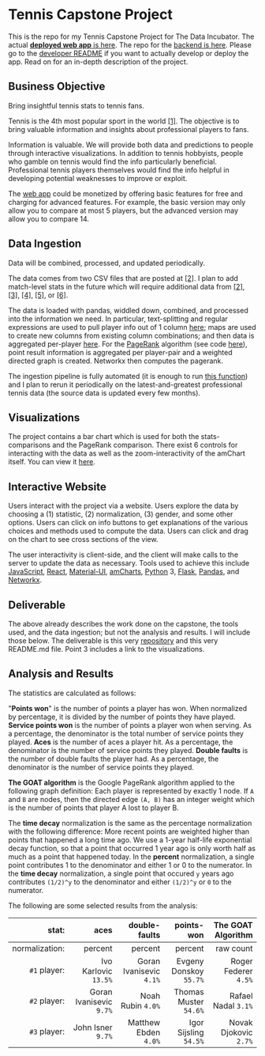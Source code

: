 # Tennis Capstone Project

This is the repo for my Tennis Capstone Project for The Data Incubator.  The actual [**deployed web app** is here](http://162.243.168.182:5001/).  The repo for the [backend is here](https://github.com/MareoRaft/tennis-backend).    Please go to the [developer README](https://github.com/MareoRaft/tennis-frontend-tdi/blob/master/README.dev.md) if you want to actually develop or deploy the app.  Read on for an in-depth description of the project.




## Business Objective

Bring insightful tennis stats to tennis fans.

Tennis is the 4th most popular sport in the world [[1]](https://www.totalsportek.com/most-popular-sports/).  The objective is to bring valuable information and insights about professional players to fans.

Information is valuable.  We will provide both data and predictions to people through interactive visualizations.  In addition to tennis hobbyists, people who gamble on tennis would find the info particularly beneficial.  Professional tennis players themselves would find the info helpful in developing potential weaknesses to improve or exploit.

The [web app](http://162.243.168.182:5001/) could be monetized by offering basic features for free and charging for advanced features.  For example, the basic version may only allow you to compare at most 5 players, but the advanced version may allow you to compare 14.



## Data Ingestion

Data will be combined, processed, and updated periodically.

The data comes from two CSV files that are posted at [[2]](https://github.com/JeffSackmann/tennis_MatchChartingProject).  I plan to add match-level stats in the future which will require additional data from [[2]](https://github.com/JeffSackmann/tennis_MatchChartingProject), [[3]](https://github.com/JeffSackmann/tennis_wta), [[4]](https://github.com/JeffSackmann/tennis_atp), [[5]](https://github.com/JeffSackmann/tennis_slam_pointbypoint), or [[6]](https://github.com/JeffSackmann/tennis_pointbypoint).

The data is loaded with pandas, widdled down, combined, and processed into the information we need.  In particular, text-splitting and regular expressions are used to pull player info out of 1 column [here](https://github.com/MareoRaft/tennis-backend/blob/master/data_ingestion/ingest_points.py#L31); maps are used to create new columns from existing column combinations; and then data is aggregated per-player [here](https://github.com/MareoRaft/tennis-backend/blob/master/analysis/stat.py#L9).  For the [PageRank](https://en.wikipedia.org/wiki/PageRank) algorithm (see code [here](https://github.com/MareoRaft/tennis-backend/blob/master/analysis/pagerank.py)), point result information is aggregated per player-pair and a weighted directed graph is created.  Networkx then computes the pagerank.

The ingestion pipeline is fully automated (it is enough to run [this function](https://github.com/MareoRaft/tennis-backend/blob/master/data_ingestion/ingest_points.py#L82)) and I plan to rerun it periodically on the latest-and-greatest professional tennis data (the source data is updated every few months).



## Visualizations

The project contains a bar chart which is used for both the stats-comparisons and the PageRank comparison.  There exist 6 controls for interacting with the data as well as the zoom-interactivity of the amChart itself.  You can view it [here](http://162.243.168.182:5001/).



## Interactive Website

Users interact with the project via a website.  Users explore the data by choosing a (1) statistic, (2) normalization, (3) gender, and some other options.  Users can click on info buttons to get explanations of the various choices and methods used to compute the data.  Users can click and drag on the chart to see cross sections of the view.

The user interactivity is client-side, and the client will make calls to the server to update the data as necessary.  Tools used to achieve this include [JavaScript](https://www.w3schools.com/js/default.asp), [React](https://create-react-app.dev/), [Material-UI](https://material-ui.com/), [amCharts](https://www.amcharts.com/), [Python](https://www.python.org/) 3, [Flask](https://palletsprojects.com/p/flask/), [Pandas](https://pandas.pydata.org/), and [Networkx](https://networkx.org/).



## Deliverable

The above already describes the work done on the capstone, the tools used, and the data ingestion; but not the analysis and results.  I will include those below.  The deliverable is this very [repository](https://github.com/MareoRaft/tennis-frontend-tdi) and this very README.md file.  Point 3 includes a link to the visualizations.



## Analysis and Results

The statistics are calculated as follows:

"**Points won**" is the number of points a player has won.  When normalized by percentage, it is divided by the number of points they have played.  **Service points won** is the number of points a player won when serving.  As a percentage, the denominator is the total number of service points they played.  **Aces** is the number of aces a player hit.  As a percentage, the denominator is the number of service points they played.  **Double faults** is the number of double faults the player had.  As a percentage, the denominator is the number of service points they played.

**The GOAT algorithm** is the Google PageRank algorithm applied to the following graph definition:  Each player is represented by exactly 1 node.  If `A` and `B` are nodes, then the directed edge `(A, B)` has an integer weight which is the number of points that player A lost to player B.

The **time decay** normalization is the same as the percentage normalization with the following difference:  More recent points are weighted higher than points that happened a long time ago.  We use a 1-year half-life exponential decay function, so that a point that occurred 1 year ago is only worth half as much as a point that happened today.  In the **percent** normalization, a single point contributes 1 to the denominator and either 1 or 0 to the numerator.  In the **time decay** normalization, a single point that occured `y` years ago contributes `(1/2)^y` to the denominator and either `(1/2)^y` or `0` to the numerator.

The following are some selected results from the analysis:

stat: | aces | double-faults | points-won | The GOAT Algorithm
---:|---:|---:|---:|---:
normalization: | percent | percent | percent | raw count
`#1` player: | Ivo Karlovic `13.5%` |  Goran Ivanisevic `4.1%` | Evgeny Donskoy `55.7%` | Roger Federer `4.5%`
`#2` player: | Goran Ivanisevic `9.7%` | Noah Rubin `4.0%` | Thomas Muster `54.6%` | Rafael Nadal `3.1%`
`#3` player: | John Isner `9.7%` | Matthew Ebden `4.0%` | Igor Sijsling `54.5%` | Novak Djokovic `2.7%`




